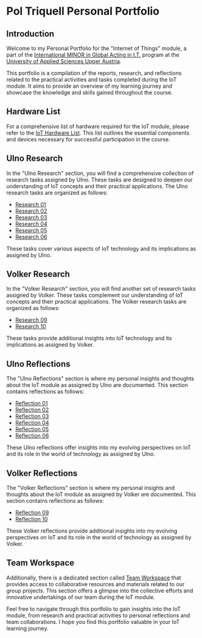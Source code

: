 # Pol Triquell Personal Portfolio

## Introduction

Welcome to my Personal Portfolio for the "Internet of Things" module, a part of the [International MINOR in Global Acting in I.T.](https://www-eps-udl-cat.translate.goog/ca/internacional/minor-internacional-global-acting-in-ict-00001/?_x_tr_sl=auto&_x_tr_tl=en-EN&_x_tr_hl=auto) program at the [University of Applied Sciences Upper Austria](https://www.fh-ooe.at/en/).

This portfolio is a compilation of the reports, research, and reflections related to the practical activities and tasks completed during the IoT module. It aims to provide an overview of my learning journey and showcase the knowledge and skills gained throughout the course.

## Hardware List

For a comprehensive list of hardware required for the IoT module, please refer to the [IoT Hardware List](https://docs.google.com/spreadsheets/d/190sODLejnHVpBGEm2-nC2-qgiPEmNxYNmoZCu8LaDyE/edit?usp=sharing). This list outlines the essential components and devices necessary for successful participation in the course.

## Ulno Research

In the "Ulno Research" section, you will find a comprehensive collection of research tasks assigned by Ulno. These tasks are designed to deepen our understanding of IoT concepts and their practical applications. The Ulno research tasks are organized as follows:

- [Research 01](/Pol%20Triquell/researches/research01)
- [Research 02](/Pol%20Triquell/researches/research02)
- [Research 03](/Pol%20Triquell/researches/research03)
- [Research 04](/Pol%20Triquell/researches/research04)
- [Research 05](/Pol%20Triquell/researches/research05)
- [Research 06](/Pol%20Triquell/researches/research06)

These tasks cover various aspects of IoT technology and its implications as assigned by Ulno.

## Volker Research

In the "Volker Research" section, you will find another set of research tasks assigned by Volker. These tasks complement our understanding of IoT concepts and their practical applications. The Volker research tasks are organized as follows:

- [Research 09](/Pol%20Triquell/researches/research09)
- [Research 10](/Pol%20Triquell/researches/research10)

These tasks provide additional insights into IoT technology and its implications as assigned by Volker.

## Ulno Reflections

The "Ulno Reflections" section is where my personal insights and thoughts about the IoT module as assigned by Ulno are documented. This section contains reflections as follows:

- [Reflection 01](/Pol%20Triquell/reflections/reflection01)
- [Reflection 02](/Pol%20Triquell/reflections/reflection02)
- [Reflection 03](/Pol%20Triquell/reflections/reflection03)
- [Reflection 04](/Pol%20Triquell/reflections/reflection04)
- [Reflection 05](/Pol%20Triquell/reflections/reflection05)
- [Reflection 06](/Pol%20Triquell/reflections/reflection06)

These Ulno reflections offer insights into my evolving perspectives on IoT and its role in the world of technology as assigned by Ulno.

## Volker Reflections

The "Volker Reflections" section is where my personal insights and thoughts about the IoT module as assigned by Volker are documented. This section contains reflections as follows:

- [Reflection 09](/Pol%20Triquell/reflections/reflection09)
- [Reflection 10](/Pol%20Triquell/reflections/reflection10)

These Volker reflections provide additional insights into my evolving perspectives on IoT and its role in the world of technology as assigned by Volker.

## Team Workspace

Additionally, there is a dedicated section called [Team Workspace](../Team%20Workspace/README.md) that provides access to collaborative resources and materials related to our group projects. This section offers a glimpse into the collective efforts and innovative undertakings of our team during the IoT module.

Feel free to navigate through this portfolio to gain insights into the IoT module, from research and practical activities to personal reflections and team collaborations. I hope you find this portfolio valuable in your IoT learning journey.
